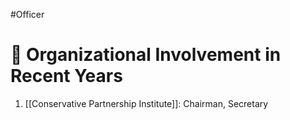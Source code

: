 #Officer 
# 💼 Organizational Involvement in Recent Years

1. [[Conservative Partnership Institute]]: Chairman, Secretary